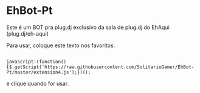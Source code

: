 # EhBot-Pt

Este é um BOT pra plug.dj exclusivo da sala de plug.dj do EhAqui (plug.dj/eh-aqui)

Para usar, coloque este texto nos favoritos:

<code>
javascript:(function(){$.getScript('https://raw.githubusercontent.com/SolitarioGamer/EhBot-Pt/master/extension4.js');})();
</code>

e clique quando for usar.

